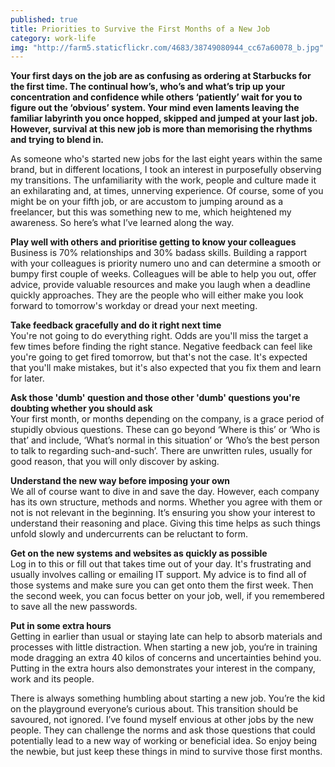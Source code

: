 ```yaml
---
published: true
title: Priorities to Survive the First Months of a New Job
category: work-life
img: "http://farm5.staticflickr.com/4683/38749080944_cc67a60078_b.jpg"
---
```

**Your first days on the job are as confusing as ordering at Starbucks for the first time. The continual how’s, who’s and what’s trip up your concentration and confidence while others ‘patiently’ wait for you to figure out the ‘obvious’ system. Your mind even laments leaving the familiar labyrinth you once hopped, skipped and jumped at your last job. However, survival at this new job is more than memorising the rhythms and trying to blend in.**

As someone who's started new jobs for the last eight years within the same brand, but in different locations, I took an interest in purposefully observing my transitions. The unfamiliarity with the work, people and culture made it an exhilarating and, at times, unnerving experience. Of course, some of you might be on your fifth job, or are accustom to jumping around as a freelancer, but this was something new to me, which heightened my awareness. So here’s what I’ve learned along the way.

**Play well with others and prioritise getting to know your colleagues**  
Business is 70% relationships and 30% badass skills. Building a rapport with your colleagues is priority numero uno and can determine a smooth or bumpy first couple of weeks. Colleagues will be able to help you out, offer advice, provide valuable resources and make you laugh when a deadline quickly approaches. They are the people who will either make you look forward to tomorrow's workday or dread your next meeting.  

**Take feedback gracefully and do it right next time**  
You're not going to do everything right. Odds are you'll miss the target a few times before finding the right stance. Negative feedback can feel like you're going to get fired tomorrow, but that's not the case. It's expected that you'll make mistakes, but it's also expected that you fix them and learn for later.

**Ask those 'dumb' question and those other 'dumb' questions you're doubting whether you should ask**  
Your first month, or months depending on the company, is a grace period of stupidly obvious questions. These can go beyond ‘Where is this’ or ‘Who is that’ and include, ‘What’s normal in this situation’ or ‘Who’s the best person to talk to regarding such-and-such’. There are unwritten rules, usually for good reason, that you will only discover by asking.

**Understand the new way before imposing your own**  
We all of course want to dive in and save the day. However, each company has its own structure, methods and norms. Whether you agree with them or not is not relevant in the beginning. It’s ensuring you show your interest to understand their reasoning and place. Giving this time helps as such things unfold slowly and undercurrents can be reluctant to form.

**Get on the new systems and websites as quickly as possible**  
Log in to this or fill out that takes time out of your day. It's frustrating and usually involves calling or emailing IT support. My advice is to find all of those systems and make sure you can get onto them the first week. Then the second week, you can focus better on your job, well, if you remembered to save all the new passwords.

**Put in some extra hours**  
Getting in earlier than usual or staying late can help to absorb materials and processes with little distraction. When starting a new job, you‘re in training mode dragging an extra 40 kilos of concerns and uncertainties behind you. Putting in the extra hours also demonstrates your interest in the company, work and its people.

There is always something humbling about starting a new job. You’re the kid on the playground everyone’s curious about. This transition should be savoured, not ignored. I’ve found myself envious at other jobs by the new people. They can challenge the norms and ask those questions that could potentially lead to a new way of working or beneficial idea. So enjoy being the newbie, but just keep these things in mind to survive those first months.
